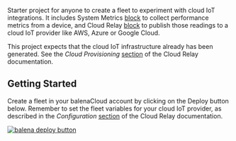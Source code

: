 Starter project for anyone to create a fleet to experiment with cloud IoT integrations. It includes System Metrics [block](https://github.com/balena-io-examples/system-metrics) to collect performance metrics from a device, and Cloud Relay [block](https://github.com/balena-io-examples/cloud-relay) to publish those readings to a cloud IoT provider like AWS, Azure or Google Cloud.

This project expects that the cloud IoT infrastructure already has been generated. See the *Cloud Provisioning* [section](https://github.com/balena-io-examples/cloud-relay#cloud-provisioning) of the Cloud Relay documentation.

## Getting Started

Create a fleet in your balenaCloud account by clicking on the Deploy button below. Remember to set the fleet variables for your cloud IoT provider, as described in the *Configuration* [section](https://github.com/balena-io-examples/cloud-relay#configuration) of the Cloud Relay documentation.

[![balena deploy button](https://www.balena.io/deploy.svg)](https://dashboard.balena-cloud.com/deploy?repoUrl=https://github.com/balena-io-examples/cloud-relay-starter)
